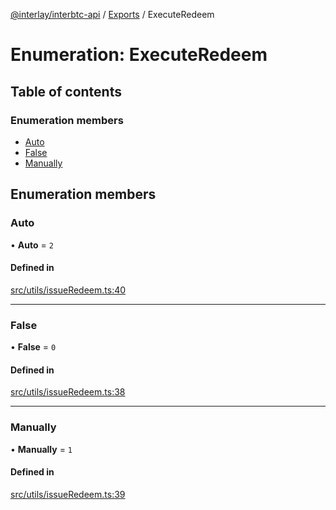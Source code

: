 [@interlay/interbtc-api](/README.md) / [Exports](/modules.md) / ExecuteRedeem

# Enumeration: ExecuteRedeem

## Table of contents

### Enumeration members

- [Auto](/enums/ExecuteRedeem.md#auto)
- [False](/enums/ExecuteRedeem.md#false)
- [Manually](/enums/ExecuteRedeem.md#manually)

## Enumeration members

### Auto

• **Auto** = `2`

#### Defined in

[src/utils/issueRedeem.ts:40](https://github.com/interlay/interbtc-api/blob/3128908/src/utils/issueRedeem.ts#L40)

___

### False

• **False** = `0`

#### Defined in

[src/utils/issueRedeem.ts:38](https://github.com/interlay/interbtc-api/blob/3128908/src/utils/issueRedeem.ts#L38)

___

### Manually

• **Manually** = `1`

#### Defined in

[src/utils/issueRedeem.ts:39](https://github.com/interlay/interbtc-api/blob/3128908/src/utils/issueRedeem.ts#L39)
